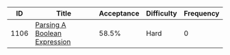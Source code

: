 |ID|Title|Acceptance|Difficulty|Frequency|
|----|-----|----|---|---|
|1106|[Parsing A Boolean Expression]( https://leetcode.com/problems/parsing-a-boolean-expression)|58.5%|Hard|0|
